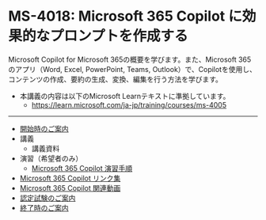 # MS-4018: Microsoft 365 Copilot に効果的なプロンプトを作成する

Microsoft Copilot for Microsoft 365の概要を学びます。また、Microsoft 365 のアプリ（Word, Excel, PowerPoint, Teams, Outlook）で、Copilotを使用し、コンテンツの作成、要約の生成、変換、編集を行う方法を学びます。

- 本講義の内容は以下のMicrosoft Learnテキストに準拠しています。
  - https://learn.microsoft.com/ja-jp/training/courses/ms-4005

---

- [開始時のご案内](../opening.md)
- 講義
  - 講義資料
- 演習（希望者のみ）
  - [Microsoft 365 Copilot 演習手順](https://github.com/hiryamada/copilotdemo)
- [Microsoft 365 Copilot リンク集](../ms-copilot/links.md)
- [Microsoft 365 Copilot 関連動画](../ms-copilot/youtube.md)
- [認定試験のご案内](../ms-copilot/exam.md)
- [終了時のご案内](../closing-mscopilot.md)
